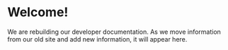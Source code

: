 # Welcome!

We are rebuilding our developer documentation. As we move information from our old site and add new information, it will appear here.

